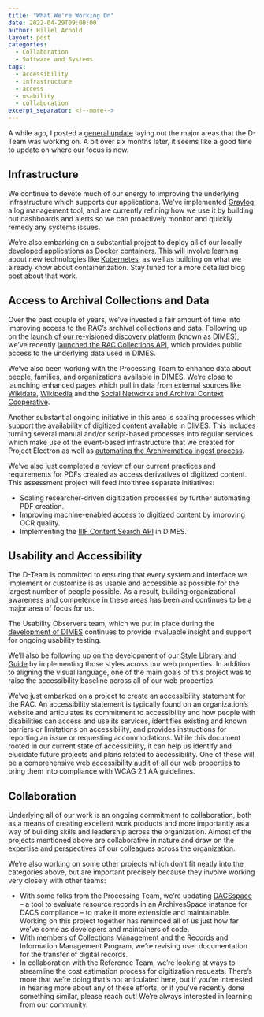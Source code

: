```yaml
---
title: "What We're Working On"
date: 2022-04-29T09:00:00
author: Hillel Arnold
layout: post
categories:
  - Collaboration
  - Software and Systems
tags:
  - accessibility
  - infrastructure
  - access
  - usability
  - collaboration
excerpt_separator: <!--more-->
---
```

A while ago, I posted a [general update](https://blog.rockarch.org/what-were-working-on)
laying out the major areas that the D-Team was working on. A bit over six months
later, it seems like a good time to update on where our focus is now.

<!--more-->

## Infrastructure
We continue to devote much of our energy to improving the underlying infrastructure
which supports our applications. We’ve implemented [Graylog](https://www.graylog.org/),
a log management tool, and are currently refining how we use it by building out
dashboards and alerts so we can proactively monitor and quickly remedy any systems
issues.

We’re also embarking on a substantial project to deploy all of our locally developed
applications as [Docker containers](https://www.docker.com/). This will involve
learning about new technologies like [Kubernetes](https://kubernetes.io/), as well
as building on what we already know about containerization. Stay tuned for a more
detailed blog post about that work.

## Access to Archival Collections and Data
Over the past couple of years, we’ve invested a fair amount of time into improving
access to the RAC’s archival collections and data. Following up on the
[launch of our re-visioned discovery platform](https://blog.rockarch.org/introducing-dimes-tng)
(known as DIMES), we’ve recently [launched the RAC Collections API](https://blog.rockarch.org/announce-api),
which provides public access to the underlying data used in DIMES.

We’ve also been working with the Processing Team to enhance data about people,
families, and organizations available in DIMES. We’re close to launching enhanced
pages which pull in data from external sources like
[Wikidata](https://www.wikidata.org/wiki/Wikidata:Main_Page),
[Wikipedia](https://www.wikipedia.org/) and the
[Social Networks and Archival Context Cooperative](https://snaccooperative.org/).

Another substantial ongoing initiative in this area is scaling processes which
support the availability of digitized content available in DIMES. This includes
turning several manual and/or script-based processes into regular services which
make use of the event-based infrastructure that we created for Project Electron
as well as [automating the Archivematica ingest process](https://blog.rockarch.org/am-aspace-integration-update).

We’ve also just completed a review of our current practices and requirements for
PDFs created as access derivatives of digitized content. This assessment project
will feed into three separate initiatives:
-	Scaling researcher-driven digitization processes by further automating PDF creation.
-	Improving machine-enabled access to digitized content by improving OCR quality.
-	Implementing the [IIIF Content Search API](https://iiif.io/api/search/1.0/) in DIMES.

## Usability and Accessibility
The D-Team is committed to ensuring that every system and interface we implement
or customize is as usable and accessible as possible for the largest number of
people possible. As a result, building organizational awareness and competence in
these areas has been and continues to be a major area of focus for us.

The Usability Observers team, which we put in place during the
[development of DIMES](https://blog.rockarch.org/dimes-ux) continues to provide
invaluable insight and support for ongoing usability testing.

We’ll also be following up on the development of our
[Style Library and Guide](https://blog.rockarch.org/style-library-and-guide) by
implementing those styles across our web properties. In addition to aligning the
visual language, one of the main goals of this project was to raise the accessibility
baseline across all of our web properties.

We’ve just embarked on a project to create an accessibility statement for the RAC.
An accessibility statement is typically found on an organization’s website and
articulates its commitment to accessibility and how people with disabilities can
access and use its services, identifies existing and known barriers or limitations
on accessibility, and provides instructions for reporting an issue or requesting
accommodations. While this document rooted in our current state of accessibility,
it can help us identify and elucidate future projects and plans related to accessibility.
One of these will be a comprehensive web accessibility audit of all our web properties
to bring them into compliance with WCAG 2.1 AA guidelines.

## Collaboration
Underlying all of our work is an ongoing commitment to collaboration, both as a
means of creating excellent work products and more importantly as a way of building
skills and leadership across the organization. Almost of the projects mentioned
above are collaborative in nature and draw on the expertise and perspectives of
our colleagues across the organization.

We’re also working on some other projects which don’t fit neatly into the categories
above, but are important precisely because they involve working very closely with
other teams:
-	With some folks from the Processing Team, we’re updating
[DACSspace](https://blog.rockarch.org/getting-more-out-of-and-into-your-collections-management-system-dacsspace)
– a tool to evaluate resource records in an ArchivesSpace instance for DACS compliance
– to make it more extensible and maintainable. Working on this project together
has reminded all of us just how far we’ve come as developers and maintainers of code.
-	With members of Collections Management and the Records and Information Management
Program, we’re revising user documentation for the transfer of digital records.
-	In collaboration with the Reference Team, we’re looking at ways to streamline
the cost estimation process for digitization requests.
There’s more that we’re doing that’s not articulated here, but if you’re interested
in hearing more about any of these efforts, or if you’ve recently done something
similar, please reach out! We’re always interested in learning from our community.
